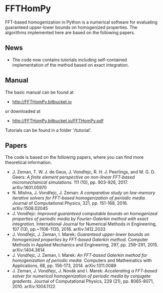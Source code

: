 FFTHomPy
========

FFT-based homogenization in Python is a numerical software for evaluating guaranteed upper-lower bounds on homogenized properties. The algorithms implemented here are based on the following papers.

News
----
- The code now contains tutorials including self-contained implementation of the method based on exact integration.

Manual
------
The basic manual can be found at
- http://FFTHomPy.bitbucket.io

or downloaded at
- http://FFTHomPy.bitbucket.io/FFTHomPy.pdf

Tutorials can be found in a folder '/tutorial'.

Papers
------
The code is based on the following papers, where you can find more theoretical information.

- J. Zeman, T. W. J. de Geus, J. Vondřejc, R. H. J. Peerlings, and M. G. D. Geers: *A finite element perspective on non-linear FFT-based micromechanical simulations.* 111 (10), pp. 903-926, 2017. arXiv:1601.05970
- N. Mishra, J. Vondřejc, J. Zeman: *A comparative study on low-memory iterative solvers for FFT-based homogenization of periodic media.* Journal of Computational Physics, 321, pp. 151-168, 2016. arXiv:1508.02045
- J. Vondřejc: *Improved guaranteed computable bounds on homogenized properties of periodic media by Fourier-Galerkin method with exact integration.* International Journal for Numerical Methods in Engineering, 107 (13), pp.~1106-1135, 2016. arXiv:1412.2033
- J. Vondřejc, J. Zeman, I. Marek: *Guaranteed upper-lower bounds on homogenized properties by FFT-based Galerkin method.* Computer Methods in Applied Mechanics and Engineering, 297, pp. 258–291, 2015. arXiv:1404.3614
- J. Vondřejc, J. Zeman, I. Marek: *An FFT-based Galerkin method for homogenization of periodic media.* Computers and Mathematics with Applications, 68, pp. 156-173, 2014. arXiv:1311.0089
- J. Zeman, J. Vondřejc, J. Novák and I. Marek: *Accelerating a FFT-based solver for numerical homogenization of periodic media by conjugate gradients.* Journal of Computational Physics, 229 (21), pp. 8065-8071, 2010. arXiv:1004.1122

